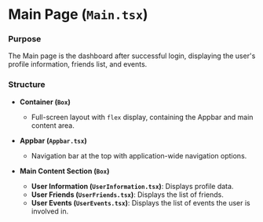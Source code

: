 # **Main Page (`Main.tsx`)**

### Purpose
The Main page is the dashboard after successful login, displaying the user's profile information, friends list, and events.

### Structure

- **Container (`Box`)**
  - Full-screen layout with `flex` display, containing the Appbar and main content area.

- **Appbar (`Appbar.tsx`)**
  - Navigation bar at the top with application-wide navigation options.

- **Main Content Section (`Box`)**
  - **User Information (`UserInformation.tsx`)**: Displays profile data.
  - **User Friends (`UserFriends.tsx`)**: Displays the list of friends.
  - **User Events (`UserEvents.tsx`)**: Displays the list of events the user is involved in.

